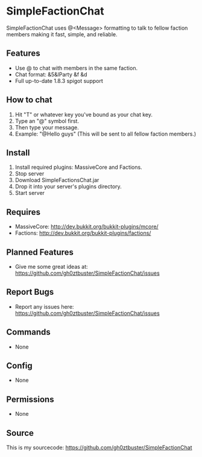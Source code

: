 # SimpleFactionChat
SimpleFactionChat uses @&lt;Message> formatting to talk to fellow faction members making it fast, simple, and reliable.
## Features
* Use @<Message> to chat with members in the same faction.
* Chat format: &5&lParty &f<username> &d<message>
* Full up-to-date 1.8.3 spigot support
## How to chat
1. Hit "T" or whatever key you've bound as your chat key.
2. Type an "@" symbol first.
3. Then type your message.
4. Example: "@Hello guys" (This will be sent to all fellow faction members.)
## Install
1. Install required plugins: MassiveCore and Factions.
2. Stop server
3. Download SimpleFactionsChat.jar
4. Drop it into your server's plugins directory.
5. Start server
## Requires
* MassiveCore: http://dev.bukkit.org/bukkit-plugins/mcore/
* Factions: http://dev.bukkit.org/bukkit-plugins/factions/
## Planned Features
* Give me some great ideas at: https://github.com/gh0ztbuster/SimpleFactionChat/issues
## Report Bugs
* Report any issues here: https://github.com/gh0ztbuster/SimpleFactionChat/issues
## Commands
* None
## Config
* None
## Permissions
* None
## Source
This is my sourcecode: https://github.com/gh0ztbuster/SimpleFactionChat
